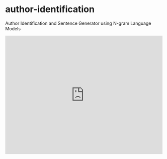 # author-identification
Author Identification and Sentence Generator using N-gram Language Models

<embed src="https://drive.google.com/viewerng/
viewer?embedded=true&url=https://github.com/bubabi/author-identification/raw/master/report.pdf" width="500" height="375">
